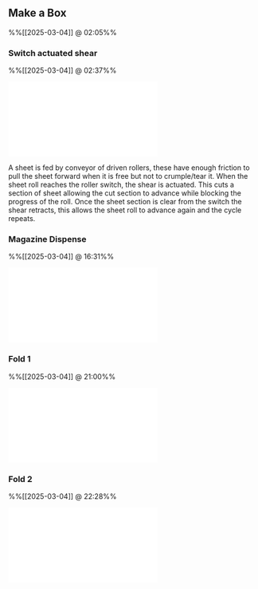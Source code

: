 
## Make a Box
%%[[2025-03-04]] @ 02:05%%

### Switch actuated shear
%%[[2025-03-04]] @ 02:37%%

![Shear|800](Projects/Uni%20Projects/Industrial%20Automation/Assessments/Pneumatics%20Coursework/Notes/Logs/attachments/Drawings/Shear.md)

A sheet is fed by conveyor of driven rollers, these have enough friction to pull the sheet forward when it is free but not to crumple/tear it.
When the sheet roll reaches the roller switch, the shear is actuated.
This cuts a section of sheet allowing the cut section to advance while blocking the progress of the roll.
Once the sheet section is clear from the switch the shear retracts, this allows the sheet roll to advance again and the cycle repeats.

### Magazine Dispense
%%[[2025-03-04]] @ 16:31%%

![Magazine Single Release|800](Magazine%20Single%20Release.md)



### Fold 1
%%[[2025-03-04]] @ 21:00%%

![Fold 1.excalidraw|800](Fold%201.excalidraw.md)

### Fold 2
%%[[2025-03-04]] @ 22:28%%

![Fold 2.excalidraw|800](Fold%202.excalidraw.md)

